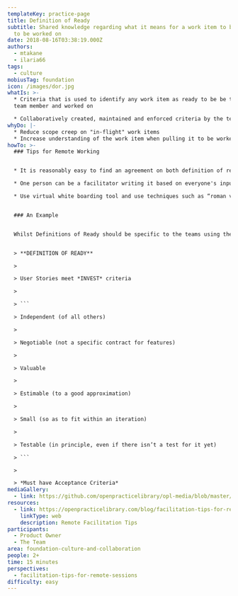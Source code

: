 ```yaml
---
templateKey: practice-page
title: Definition of Ready
subtitle: Shared knowledge regarding what it means for a work item to be ready
  to be worked on
date: 2018-08-16T03:38:19.000Z
authors:
  - mtakane
  - ilaria66
tags:
  - culture
mobiusTag: foundation
icon: /images/dor.jpg
whatIs: >-
  * Criteria that is used to identify any work item as ready to be be taken by a
  team member and worked on

  * Collaboratively created, maintained and enforced criteria by the team
whyDo: |-
  * Reduce scope creep on "in-flight" work items
  * Increase understanding of the work item when pulling it to be worked on
howTo: >-
  ### Tips for Remote Working


  * It is reasonably easy to find an agreement on both definition of ready and done remotely

  * One person can be a facilitator writing it based on everyone's input or everyone can co-edit

  * Use virtual white boarding tool and use techniques such as “roman voting’ or adding a sticky w/name to gain consensus.


  ### An Example


  Whilst Definitions of Ready should be specific to the teams using them, it helps to have an idea of what others teams are using. Included below is just one example current in use in AXA PPP Healthcare:


  > **DEFINITION OF READY** 

  >

  > User Stories meet *INVEST* criteria 

  >

  > ```

  > Independent (of all others) 

  >

  > Negotiable (not a specific contract for features) 

  >

  > Valuable 

  >

  > Estimable (to a good approximation) 

  >

  > Small (so as to fit within an iteration) 

  >

  > Testable (in principle, even if there isn’t a test for it yet) 

  > ```

  >

  > *Must have Acceptance Criteria*
mediaGallery:
  - link: https://github.com/openpracticelibrary/opl-media/blob/master/images/DoR.jpg?raw=true
resources:
  - link: https://openpracticelibrary.com/blog/facilitation-tips-for-remote-sessions/
    linkType: web
    description: Remote Facilitation Tips
participants:
  - Product Owner
  - The Team
area: foundation-culture-and-collaboration
people: 2+
time: 15 minutes
perspectives:
  - facilitation-tips-for-remote-sessions
difficulty: easy
---
```

